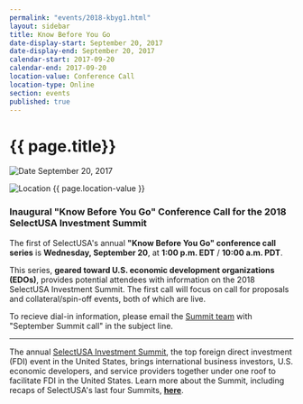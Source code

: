 ```yaml
---
permalink: "events/2018-kbyg1.html"
layout: sidebar
title: Know Before You Go
date-display-start: September 20, 2017
date-display-end: September 20, 2017
calendar-start: 2017-09-20
calendar-end: 2017-09-20
location-value: Conference Call
location-type: Online
section: events
published: true
---
```


# {{ page.title}}

![Date](https://google.github.io/material-design-icons/action/svg/design/ic_event_24px.svg "Date") September 20, 2017

![Location](http://google.github.io/material-design-icons/social/svg/design/ic_location_city_24px.svg "Location") {{ page.location-value }}

### Inaugural "Know Before You Go" Conference Call for the 2018 SelectUSA Investment Summit

The first of SelectUSA's annual **"Know Before You Go" conference call series** is **Wednesday, September 20**, at **1:00 p.m. EDT** / **10:00 a.m. PDT**.

This series, **geared toward U.S. economic development organizations (EDOs)**, provides potential attendees with information on the 2018 SelectUSA Investment Summit. The first call will focus on call for proposals and collateral/spin-off events, both of which are live.

To recieve dial-in information, please email the [Summit team](mailto:selectusa@experient-inc.com?Subject=September%20Summit%20call) with "September Summit call" in the subject line.

---

The annual [SelectUSA Investment Summit](https://www.selectusa.gov/selectusa-summit), the top foreign direct investment (FDI) event in the United States, brings international business investors, U.S. economic developers, and service providers together under one roof to facilitate FDI in the United States. Learn more about the Summit, including recaps of SelectUSA's last four Summits, **[here](https://www.selectusa.gov/selectusa-summit)**.

